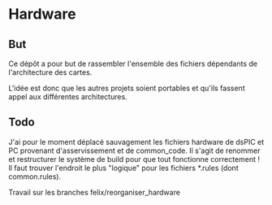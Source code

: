 Hardware
======

But
---

Ce dépôt a pour but de rassembler l'ensemble des fichiers dépendants de l'architecture des cartes.

L'idée est donc que les autres projets soient portables et qu'ils fassent appel aux différentes architectures.


Todo
---
J'ai pour le moment déplacé sauvagement les fichiers hardware de dsPIC et PC provenant d'asservissement et de common_code.
Il s'agit de renommer et restructurer le système de build pour que tout fonctionne correctement !
Il faut trouver l'endroit le plus "logique" pour les fichiers *.rules (dont common.rules).

Travail sur les branches felix/reorganiser_hardware
